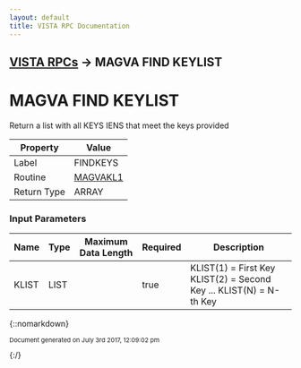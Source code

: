 ```yaml
---
layout: default
title: VISTA RPC Documentation
---
```


## [VISTA RPCs](TableOfContents) &#8594; MAGVA FIND KEYLIST
# MAGVA FIND KEYLIST

Return a list with all KEYS IENS that meet the keys provided

Property | Value
--- | ---
Label | FINDKEYS
Routine | [MAGVAKL1](http://code.osehra.org/dox/Routine_MAGVAKL1_source.html)
Return Type | ARRAY


### Input Parameters

Name | Type | Maximum Data Length | Required | Description
--- | --- | --- | --- | ---
KLIST | LIST |  | true | KLIST(1) &#x3D; First Key KLIST(2) &#x3D; Second Key ... KLIST(N) &#x3D; N-th Key



{::nomarkdown} <br/><p style="font-size: 11px">Document generated on July 3rd 2017, 12:09:02 pm</p>{:/}